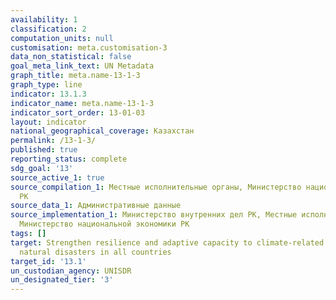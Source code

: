 ```yaml
---
availability: 1
classification: 2
computation_units: null
customisation: meta.customisation-3
data_non_statistical: false
goal_meta_link_text: UN Metadata
graph_title: meta.name-13-1-3
graph_type: line
indicator: 13.1.3
indicator_name: meta.name-13-1-3
indicator_sort_order: 13-01-03
layout: indicator
national_geographical_coverage: Казахстан
permalink: /13-1-3/
published: true
reporting_status: complete
sdg_goal: '13'
source_active_1: true
source_compilation_1: Местные исполнительные органы, Министерство национальной экономики
  РК
source_data_1: Административные данные
source_implementation_1: Министерство внутренних дел РК, Местные исполнительные органы,
  Министерство национальной экономики РК
tags: []
target: Strengthen resilience and adaptive capacity to climate-related hazards and
  natural disasters in all countries
target_id: '13.1'
un_custodian_agency: UNISDR
un_designated_tier: '3'
---
```

